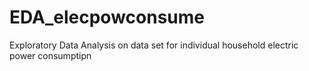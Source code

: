 # EDA_elecpowconsume
Exploratory Data Analysis on data set for individual household electric power consumptipn
